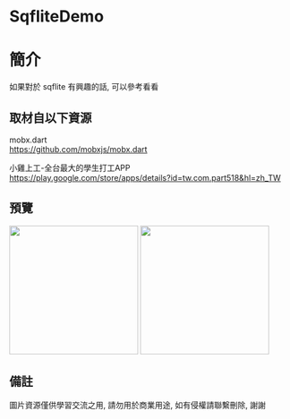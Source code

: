 # SqfliteDemo

簡介
==================================
如果對於 sqflite 有興趣的話, 可以參考看看                                 

取材自以下資源
--------
mobx.dart                                                                 
https://github.com/mobxjs/mobx.dart     
                  
小雞上工-全台最大的學生打工APP                                                                 
https://play.google.com/store/apps/details?id=tw.com.part518&hl=zh_TW
                  
預覽
--------
<p align="left">
  <img src="https://i.imgur.com/jZIWFar.png" width="230"/>
  <img src="https://i.imgur.com/DqjWftR.png" width="230"/>
</p> 

備註
--------
圖片資源僅供學習交流之用, 請勿用於商業用途, 如有侵權請聯繫刪除, 謝謝
